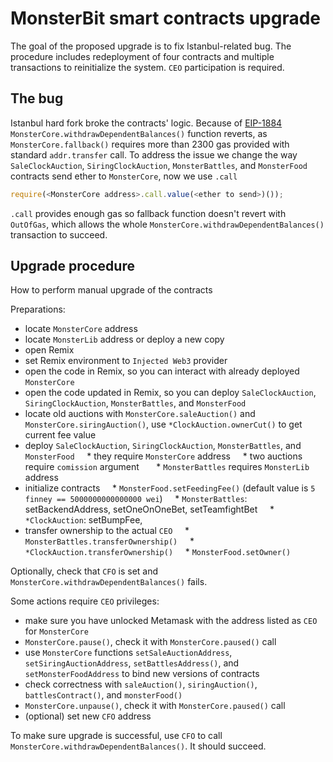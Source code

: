 # MonsterBit smart contracts upgrade
The goal of the proposed upgrade is to fix Istanbul-related bug. The procedure includes redeployment of four contracts and multiple transactions to reinitialize the system. `CEO` participation is required.


## The bug
Istanbul hard fork broke the contracts' logic. Because of [EIP-1884](https://eips.ethereum.org/EIPS/eip-1884) `MonsterCore.withdrawDependentBalances()` function reverts, as `MonsterCore.fallback()` requires more than 2300 gas provided with standard `addr.transfer` call.
To address the issue we change the way `SaleClockAuction`, `SiringClockAuction`, `MonsterBattles`, and `MonsterFood` contracts send ether to `MonsterCore`, now we use `.call` 
```js
require(<MonsterCore address>.call.value(<ether to send>)());
```
`.call` provides enough gas so fallback function doesn't revert with `OutOfGas`, which allows the whole `MonsterCore.withdrawDependentBalances()` transaction to succeed.

## Upgrade procedure
How to perform manual upgrade of the contracts

Preparations:
* locate `MonsterCore` address
* locate `MonsterLib` address or deploy a new copy
* open Remix
* set Remix environment to `Injected Web3` provider
* open the code in Remix, so you can interact with already deployed `MonsterCore`
* open the code updated in Remix, so you can deploy `SaleClockAuction`, `SiringClockAuction`, `MonsterBattles`, and `MonsterFood`
* locate old auctions with `MonsterCore.saleAuction()` and `MonsterCore.siringAuction()`, use `*ClockAuction.ownerCut()` to get current fee value
* deploy `SaleClockAuction`, `SiringClockAuction`, `MonsterBattles`, and `MonsterFood`
    * they require `MonsterCore` address
    * two auctions require `comission` argument  
    * `MonsterBattles` requires `MonsterLib` address
* initialize contracts
    * `MonsterFood.setFeedingFee()` (default value is `5 finney == 5000000000000000 wei`)
    * `MonsterBattles`: setBackendAddress, setOneOnOneBet, setTeamfightBet
    * `*ClockAuction`: setBumpFee, 
* transfer ownership to the actual `CEO`
    * `MonsterBattles.transferOwnership()`
    * `*ClockAuction.transferOwnership()`
    * `MonsterFood.setOwner()`

Optionally, check that `CFO` is set and `MonsterCore.withdrawDependentBalances()` fails.

Some actions require `CEO` privileges:
* make sure you have unlocked Metamask with the address listed as `CEO` for `MonsterCore`
* `MonsterCore.pause()`, check it with `MonsterCore.paused()` call
* use `MonsterCore` functions `setSaleAuctionAddress`, `setSiringAuctionAddress`, `setBattlesAddress()`, and `setMonsterFoodAddress` to bind new versions of contracts
* check correctness with `saleAuction()`, `siringAuction()`, `battlesContract()`, and `monsterFood()`
* `MonsterCore.unpause()`, check it with `MonsterCore.paused()` call
* (optional) set new `CFO` address 

To make sure upgrade is successful, use `CFO` to call `MonsterCore.withdrawDependentBalances()`. 
It should succeed.